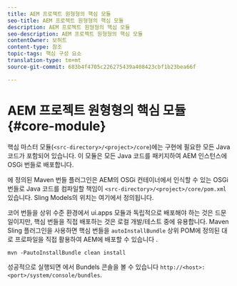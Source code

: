 ```yaml
---
title: AEM 프로젝트 원형형의 핵심 모듈
seo-title: AEM 프로젝트 원형형의 핵심 모듈
description: AEM 프로젝트 원형형의 핵심 모듈
seo-description: AEM 프로젝트 원형형의 핵심 모듈
contentOwner: 보허트
content-type: 참조
topic-tags: 핵심 구성 요소
translation-type: tm+mt
source-git-commit: 683b4f4705c226275439a408423cbf1b23bea66f

---
```



# AEM 프로젝트 원형형의 핵심 모듈 {#core-module}

핵심 마스터 모듈(`<src-directory>/<project>/core`)에는 구현에 필요한 모든 Java 코드가 포함되어 있습니다. 이 모듈은 모든 Java 코드를 패키지하여 AEM 인스턴스에 OSGi 번들로 배포합니다.

에 정의된 Maven 번들 플러그인은 AEM의 OSGi 컨테이너에서 인식할 수 있는 OSGi 번들로 Java 코드를 컴파일할 책임이 `<src-directory>/<project>/core/pom.xml` 있습니다. Sling Models의 위치는 여기에서 정의됩니다.

코어 번들을 상위 수준 환경에서 ui.apps 모듈과 독립적으로 배포해야 하는 것은 드문 일이지만, 핵심 번들을 직접 배포하는 것은 로컬 개발/테스트 중에 유용합니다. Maven Sling 플러그인을 사용하면 핵심 번들을 `autoInstallBundle` 상위 POM에 정의된 대로 프로파일을 직접 활용하여 AEM에 배포할 수 있습니다 [](overview.md#parent-pom).

```
mvn -PautoInstallBundle clean install
```

성공적으로 실행되면 에서 Bundels 콘솔을 볼 수 있습니다 `http://<host>:<port>/system/console/bundles`.
